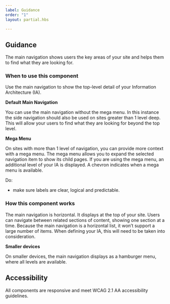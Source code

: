 ```yaml
---
label: Guidance
order: "1"
layout: partial.hbs

---
```

## Guidance

The main navigation shows users the key areas of your site and helps them to find what they are looking for.

### When to use this component

Use the main navigation to show the top-level detail of your Information Architecture (IA).

**Default Main Navigation**

You can use the main navigation without the mega menu. In this instance the side navigation should also be used on sites greater than 1 level deep. This will allow your users to find what they are looking for beyond the top level.

**Mega Menu**

On sites with more than 1 level of navigation, you can provide more context with a mega menu. The mega menu allows you to expand the selected navigation item to show its child pages. If you are using the mega menu, an additional level of your IA is displayed. A chevron indicates when a mega menu is available.

Do: 

* make sure labels are clear, logical and predictable.

### How this component works

The main navigation is horizontal. It displays at the top of your site. Users can navigate between related sections of content, showing one section at a time. Because the main navigation is a horizontal list, it won’t support a large number of items. When defining your IA, this will need to be taken into consideration.

**Smaller devices**

On smaller devices, the main navigation displays as a hamburger menu, where all levels are available.

## Accessibility

All components are responsive and meet WCAG 2.1 AA accessibility guidelines.